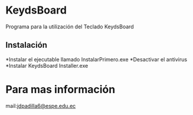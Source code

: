 KeydsBoard
===========

Programa para la utilización del Teclado KeydsBoard

## Instalación

*Instalar el ejecutable llamado InstalarPrimero.exe
*Desactivar el antivirus
*Instalar KeydsBoard Installer.exe

Para mas información
====================
mail:jdpadilla6@espe.edu.ec